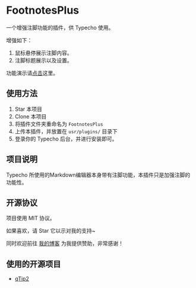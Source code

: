 # FootnotesPlus
一个增强注脚功能的插件，供 Typecho 使用。

增强如下：
1. 鼠标悬停展示注脚内容。
2. 注脚标题展示以及设置。

功能演示请[点击](https://www.moyu.win/footnotesPlusDemo.html#footnotesPlusDemo)这里。
## 使用方法
1. Star 本项目
2. Clone 本项目
3. 将插件文件夹重命名为 `FootnotesPlus`
4. 上传本插件，并放置在 `usr/plugins/` 目录下
5. 登录你的 Typecho 后台，并进行安装即可。

## 项目说明
Typecho 所使用的Markdown编辑器本身带有注脚功能，本插件只是加强注脚的功能性。

## 开源协议
项目使用 MIT 协议。

如果喜欢，请 Star 它以示对我的支持~

同时欢迎前往 [我的博客](https://www.moyu.win/donate.html#donate) 为我提供赞助，非常感谢！

## 使用的开源项目
 - [qTip2](https://github.com/qTip2/qTip2)
